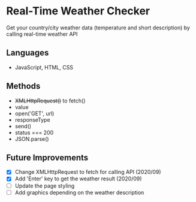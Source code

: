 # Real-Time Weather Checker

Get your country/city weather data (temperature and short description) by calling real-time weather API

## Languages
- JavaScript, HTML, CSS

## Methods
- <strike>XMLHttpRequest()</strike> to fetch()
- value
- open('GET', url)
- responseType
- send()
- status === 200
- JSON.parse()

## Future Improvements
- [X] Change XMLHttpRequest to fetch for calling API (2020/09)
- [X] Add 'Enter' key to get the weather result (2020/09)
- [ ] Update the page styling
- [ ] Add graphics depending on the weather description
